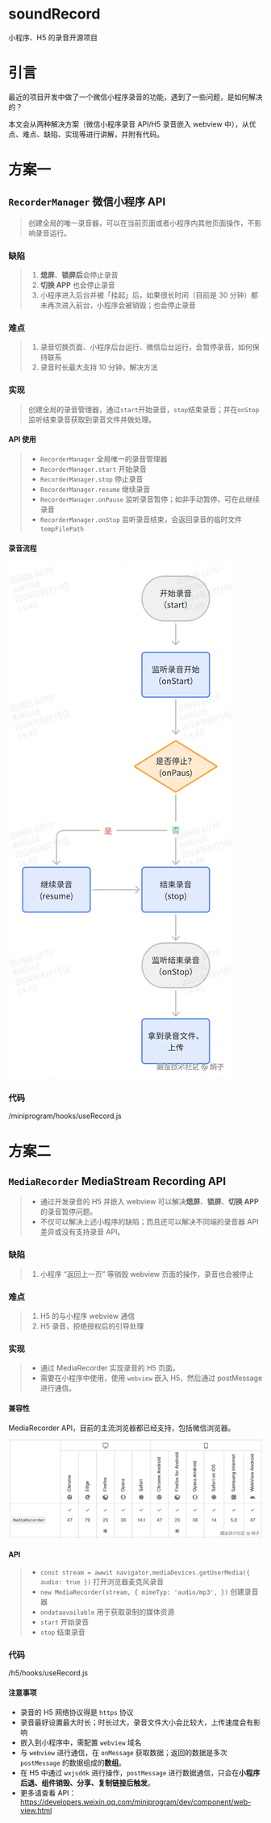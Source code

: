# soundRecord

小程序、H5 的录音开源项目

# 引言

最近的项目开发中做了一个微信小程序录音的功能，遇到了一些问题，是如何解决的？

本文会从两种解决方案（微信小程序录音 API/H5 录音嵌入 webview 中），从优点、难点、缺陷、实现等进行讲解，并附有代码。

# 方案一

## `RecorderManager` 微信小程序 API

> 创建全局的唯一录音器，可以在当前页面或者小程序内其他页面操作，不影响录音运行。

### 缺陷

> 1.  **熄屏**、**锁屏后**会停止录音
> 2.  **切换 APP** 也会停止录音
> 3.  小程序进入后台并被「挂起」后，如果很长时间（目前是 30 分钟）都未再次进入前台，小程序会被销毁；也会停止录音

### 难点

> 1.  录音切换页面、小程序后台运行、微信后台运行，会暂停录音，如何保持联系
> 2.  录音时长最大支持 10 分钟，解决方法

### 实现

> 创建全局的录音管理器，通过`start`开始录音，`stop`结束录音；并在`onStop`监听结束录音获取到录音文件并做处理。

#### API 使用

> - `RecorderManager` 全局唯一的录音管理器
> - `RecorderManager.start` 开始录音
> - `RecorderManager.stop` 停止录音
> - `RecorderManager.resume` 继续录音
> - `RecorderManager.onPause` 监听录音暂停；如非手动暂停，可在此继续录音
> - `RecorderManager.onStop` 监听录音结束，会返回录音的临时文件 `tempFilePath`

#### 录音流程

![alt text](images/mini.png)

### 代码

/miniprogram/hooks/useRecord.js

# 方案二

## `MediaRecorder` MediaStream Recording API

> - 通过开发录音的 H5 并嵌入 webview 可以解决**熄屏**、**锁屏**、**切换 APP**的录音暂停问题。
> - 不仅可以解决上述小程序的缺陷；而且还可以解决不同端的录音器 API 差异或没有支持录音 API。

### 缺陷

> 1.  小程序 “返回上一页” 等销毁 webview 页面的操作，录音也会被停止

### 难点

> 1.  H5 的与小程序 webview 通信
> 2.  H5 录音，拒绝授权后的引导处理

### 实现

> - 通过 MediaRecorder 实现录音的 H5 页面。
> - 需要在小程序中使用，使用 `webview` 嵌入 H5，然后通过 postMessage 进行通信。

#### 兼容性

MediaRecorder API，目前的主流浏览器都已经支持，包括微信浏览器。

![alt text](images/browser.png)

#### API

> - `const stream = awwit navigator.mediaDevices.getUserMedia({ audio: true })` 打开浏览器麦克风录音
> - `new MediaRecorder(stream, { mimeTyp: 'audio/mp3', })` 创建录音器
> - `ondataavailable` 用于获取录制的媒体资源
> - `start` 开始录音
> - `stop` 结束录音

### 代码

/h5/hooks/useRecord.js

#### 注意事项

- 录音的 H5 网络协议得是 `https` 协议
- 录音最好设置最大时长；时长过大，录音文件大小会比较大，上传速度会有影响
- 嵌入到小程序中，需配置 `webview` 域名
- 与 `webview` 进行通信，在 `onMessage` 获取数据；返回的数据是多次 `postMessage` 的数据组成的**数组**。
- 在 H5 中通过 `wxjsddk` 进行操作，`postMessage` 进行数据通信，只会在**小程序后退、组件销毁、分享、复制链接后触发**。
- 更多请查看 API：<https://developers.weixin.qq.com/miniprogram/dev/component/web-view.html>
